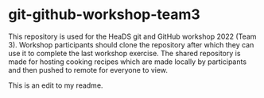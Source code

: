 # git-github-workshop-team3
This repository is used for the HeaDS git and GitHub workshop 2022 (Team 3). Workshop participants should clone the repository after which they can use it to complete the last workshop exercise. The shared repository is made for hosting cooking recipes which are made locally by participants and then pushed to remote for everyone to view.

This is an edit to my readme.
